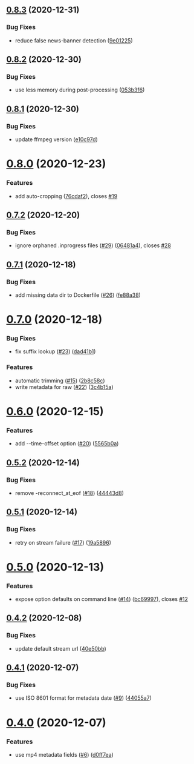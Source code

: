 ## [0.8.3](https://github.com/nhkrecord/nhk-record/compare/v0.8.2...v0.8.3) (2020-12-31)


### Bug Fixes

* reduce false news-banner detection ([9e01225](https://github.com/nhkrecord/nhk-record/commit/9e012254d6713ab942efee3dc82936d1b408141c))

## [0.8.2](https://github.com/nhkrecord/nhk-record/compare/v0.8.1...v0.8.2) (2020-12-30)


### Bug Fixes

* use less memory during post-processing ([053b3f6](https://github.com/nhkrecord/nhk-record/commit/053b3f69e858151ffdbe14a303ddb2d3a481781b))

## [0.8.1](https://github.com/nhkrecord/nhk-record/compare/v0.8.0...v0.8.1) (2020-12-30)


### Bug Fixes

* update ffmpeg version ([e10c97d](https://github.com/nhkrecord/nhk-record/commit/e10c97d7dc4f8d9948e218f95121c033e603bf42))

# [0.8.0](https://github.com/nhkrecord/nhk-record/compare/v0.7.2...v0.8.0) (2020-12-23)


### Features

* add auto-cropping ([76cdaf2](https://github.com/nhkrecord/nhk-record/commit/76cdaf28526a683a7e37f87cf7e16b83a0d768ce)), closes [#19](https://github.com/nhkrecord/nhk-record/issues/19)

## [0.7.2](https://github.com/nhkrecord/nhk-record/compare/v0.7.1...v0.7.2) (2020-12-20)


### Bug Fixes

* ignore orphaned .inprogress files ([#29](https://github.com/nhkrecord/nhk-record/issues/29)) ([06481a4](https://github.com/nhkrecord/nhk-record/commit/06481a4658fe1aa4669dd878c69950ca6c36abd5)), closes [#28](https://github.com/nhkrecord/nhk-record/issues/28)

## [0.7.1](https://github.com/nhkrecord/nhk-record/compare/v0.7.0...v0.7.1) (2020-12-18)


### Bug Fixes

* add missing data dir to Dockerfile ([#26](https://github.com/nhkrecord/nhk-record/issues/26)) ([fe88a38](https://github.com/nhkrecord/nhk-record/commit/fe88a388ac342d014aed53cedd44a605a1a7e8eb))

# [0.7.0](https://github.com/nhkrecord/nhk-record/compare/v0.6.0...v0.7.0) (2020-12-18)


### Bug Fixes

* fix suffix lookup ([#23](https://github.com/nhkrecord/nhk-record/issues/23)) ([dad41b1](https://github.com/nhkrecord/nhk-record/commit/dad41b10a5c21afd546ca0161dec1877d7109faf))


### Features

* automatic trimming ([#15](https://github.com/nhkrecord/nhk-record/issues/15)) ([2b8c58c](https://github.com/nhkrecord/nhk-record/commit/2b8c58c284c9876dff3fb241663ffc516340ee6e))
* write metadata for raw ([#22](https://github.com/nhkrecord/nhk-record/issues/22)) ([3c4b15a](https://github.com/nhkrecord/nhk-record/commit/3c4b15af4fa787111d30478c6a7d2390837be34c))

# [0.6.0](https://github.com/nhkrecord/nhk-record/compare/v0.5.2...v0.6.0) (2020-12-15)

### Features

- add --time-offset option ([#20](https://github.com/nhkrecord/nhk-record/issues/20)) ([5565b0a](https://github.com/nhkrecord/nhk-record/commit/5565b0aa71e53aee819a566f602ebbcc464d917c))

## [0.5.2](https://github.com/nhkrecord/nhk-record/compare/v0.5.1...v0.5.2) (2020-12-14)

### Bug Fixes

- remove -reconnect_at_eof ([#18](https://github.com/nhkrecord/nhk-record/issues/18)) ([44443d8](https://github.com/nhkrecord/nhk-record/commit/44443d8c3a4009af1d9316f37868b72c95bd70e6))

## [0.5.1](https://github.com/nhkrecord/nhk-record/compare/v0.5.0...v0.5.1) (2020-12-14)

### Bug Fixes

- retry on stream failure ([#17](https://github.com/nhkrecord/nhk-record/issues/17)) ([19a5896](https://github.com/nhkrecord/nhk-record/commit/19a58965fb7fc0e9f23974451327a3ec3dc55c83))

# [0.5.0](https://github.com/nhkrecord/nhk-record/compare/v0.4.2...v0.5.0) (2020-12-13)

### Features

- expose option defaults on command line ([#14](https://github.com/nhkrecord/nhk-record/issues/14)) ([bc69997](https://github.com/nhkrecord/nhk-record/commit/bc69997640858ee1aa65290641dc77a65cabfadd)), closes [#12](https://github.com/nhkrecord/nhk-record/issues/12)

## [0.4.2](https://github.com/nhkrecord/nhk-record/compare/v0.4.1...v0.4.2) (2020-12-08)

### Bug Fixes

- update default stream url ([40e50bb](https://github.com/nhkrecord/nhk-record/commit/40e50bb9ba7b3adc18853d8f7b1861881be8c6ab))

## [0.4.1](https://github.com/nhkrecord/nhk-record/compare/v0.4.0...v0.4.1) (2020-12-07)

### Bug Fixes

- use ISO 8601 format for metadata date ([#9](https://github.com/nhkrecord/nhk-record/issues/9)) ([44055a7](https://github.com/nhkrecord/nhk-record/commit/44055a7d4e668fef2cca4429758959c56e6b8854))

# [0.4.0](https://github.com/nhkrecord/nhk-record/compare/v0.3.0...v0.4.0) (2020-12-07)

### Features

- use mp4 metadata fields ([#6](https://github.com/nhkrecord/nhk-record/issues/6)) ([d0ff7ea](https://github.com/nhkrecord/nhk-record/commit/d0ff7ea55be932e94625cfb20f1c638a30d0e047))
